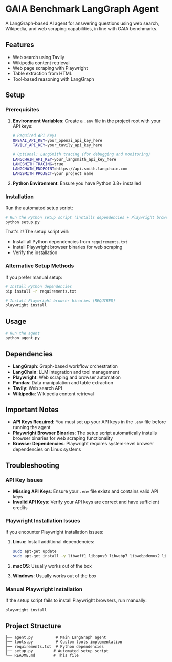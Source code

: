 # GAIA Benchmark LangGraph Agent

A LangGraph-based AI agent for answering questions using web search, Wikipedia, and web scraping capabilities, in line with GAIA benchmarks.

## Features

- Web search using Tavily
- Wikipedia content retrieval
- Web page scraping with Playwright
- Table extraction from HTML
- Tool-based reasoning with LangGraph

## Setup

### Prerequisites

1. **Environment Variables**: Create a `.env` file in the project root with your API keys:
   ```bash
   # Required API Keys
   OPENAI_API_KEY=your_openai_api_key_here
   TAVILY_API_KEY=your_tavily_api_key_here
   
   # Optional: LangSmith tracing (for debugging and monitoring)
   LANGCHAIN_API_KEY=your_langsmith_api_key_here
   LANGSMITH_TRACING=true
   LANGCHAIN_ENDPOINT=https://api.smith.langchain.com
   LANGSMITH_PROJECT=your_project_name
   ```

2. **Python Environment**: Ensure you have Python 3.8+ installed

### Installation

Run the automated setup script:

```bash
# Run the Python setup script (installs dependencies + Playwright browsers)
python setup.py
```

That's it! The setup script will:
- Install all Python dependencies from `requirements.txt`
- Install Playwright browser binaries for web scraping
- Verify the installation

### Alternative Setup Methods

If you prefer manual setup:

```bash
# Install Python dependencies
pip install -r requirements.txt

# Install Playwright browser binaries (REQUIRED)
playwright install
```

## Usage

```python
# Run the agent
python agent.py
```

## Dependencies

- **LangGraph**: Graph-based workflow orchestration
- **LangChain**: LLM integration and tool management
- **Playwright**: Web scraping and browser automation
- **Pandas**: Data manipulation and table extraction
- **Tavily**: Web search API
- **Wikipedia**: Wikipedia content retrieval

## Important Notes

- **API Keys Required**: You must set up your API keys in the `.env` file before running the agent
- **Playwright Browser Binaries**: The setup script automatically installs browser binaries for web scraping functionality
- **Browser Dependencies**: Playwright requires system-level browser dependencies on Linux systems

## Troubleshooting

### API Key Issues
- **Missing API Keys**: Ensure your `.env` file exists and contains valid API keys
- **Invalid API Keys**: Verify your API keys are correct and have sufficient credits

### Playwright Installation Issues

If you encounter Playwright installation issues:

1. **Linux**: Install additional dependencies:
   ```bash
   sudo apt-get update
   sudo apt-get install -y libwoff1 libopus0 libwebp7 libwebpdemux2 libenchant1c2a libgudev-1.0-0 libsecret-1-0 libhyphen0 libgdk-pixbuf2.0-0 libegl1-mesa libnotify4 libxslt1.1 libevent-2.1-7 libgles2-mesa libvpx7
   ```

2. **macOS**: Usually works out of the box

3. **Windows**: Usually works out of the box

### Manual Playwright Installation
If the setup script fails to install Playwright browsers, run manually:
```bash
playwright install
```

## Project Structure

```
├── agent.py          # Main LangGraph agent
├── tools.py          # Custom tools implementation
├── requirements.txt  # Python dependencies
├── setup.py         # Automated setup script
└── README.md        # This file
``` 
